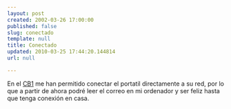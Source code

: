 ```yaml
---
layout: post
created: 2002-03-26 17:00:00
published: false
slug: conectado
template: null
title: Conectado
updated: 2010-03-25 17:44:20.144814
url: null

---
```


En el <a href='http://www.cb1.com'>CB1</a> me han permitido conectar el portatil directamente a su red, por lo que a partir de ahora podr&eacute; leer el correo en mi ordenador y ser feliz hasta que tenga conexi&oacute;n en casa.



